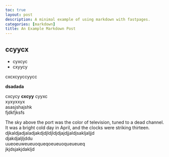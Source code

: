 ```yaml
---
toc: true
layout: post
description: A minimal example of using markdown with fastpages.
categories: [markdown]
title: An Example Markdown Post
---
```


## ccyycx
* cyxcyc
* cxyycy

cxcxcyyccyycc

__dsadada__


cxcycy **cxcyy**
cyyxc  
xyxyxxyx  
asasjshajshk  
fjdkfjksfs  

The sky above the port was the color of television, tuned to a dead channel. It was a bright cold day in April, and the clocks were striking thirteen.  
djkaldjadjaladjakdjdjldjldjdjajdjjaldjsakljaljjd  
djakdjaljljddu  
uueoeuweueuoqueqoeueuoqueueueq  
jkjdsjakjdakljd 

